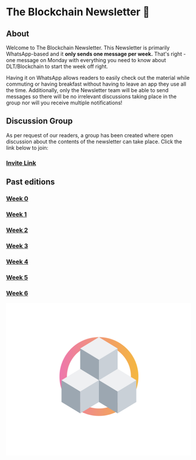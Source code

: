 # The Blockchain Newsletter 🚀

## About

Welcome to The Blockchain Newsletter.
This Newsletter is primarily WhatsApp-based and it **only sends one message per week.** That's right - one message on Monday with everything you need to know about DLT/Blockchain to start the week off right. 

Having it on WhatsApp allows readers to easily check out the material while commuting or having breakfast without having to leave an app they use all the time. Additionally, only the Newsletter team will be able to send messages so there will be no irrelevant discussions taking place in the group nor will you receive multiple notifications!

## Discussion Group

As per request of our readers, a group has been created where open discussion about the contents of the newsletter can take place. Click the link below to join:

### [Invite Link](https://chat.whatsapp.com/FYocurwfd4fHdHcnCvu61l)

## Past editions

### [Week 0](./editions/Week0.md)
### [Week 1](./editions/Week1.md)
### [Week 2](./editions/Week2.md)
### [Week 3](./editions/Week3.md)
### [Week 4](./editions/Week4.md)
### [Week 5](./editions/Week5.md)
### [Week 6](./editions/Week6.md)

![Logo](./assets/logo.png)
